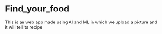 # Find_your_food
This is an web app made using AI and ML in which we upload a picture and it will tell its recipe
